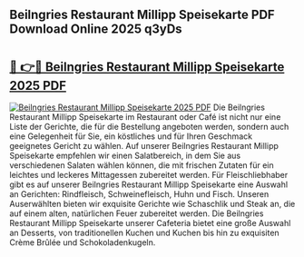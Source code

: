 ## Beilngries Restaurant Millipp Speisekarte PDF Download Online 2025 q3yDs

# <h2><a href="http://gc7p1e.nevu.top/?p=Beilngries+Restaurant+Millipp+Speisekarte">🔗 👉🔴 Beilngries Restaurant Millipp Speisekarte 2025 PDF</a></h2>

[![Beilngries Restaurant Millipp Speisekarte 2025 PDF](https://i.imgur.com/dBaPXMq.png)](http://gc7p1e.nevu.top/?p=Beilngries+Restaurant+Millipp+Speisekarte)
Die Beilngries Restaurant Millipp Speisekarte im Restaurant oder Café ist nicht nur eine Liste der Gerichte, die für die Bestellung angeboten werden, sondern auch eine Gelegenheit für Sie, ein köstliches und für Ihren Geschmack geeignetes Gericht zu wählen. Auf unserer Beilngries Restaurant Millipp Speisekarte empfehlen wir einen Salatbereich, in dem Sie aus verschiedenen Salaten wählen können, die mit frischen Zutaten für ein leichtes und leckeres Mittagessen zubereitet werden. Für Fleischliebhaber gibt es auf unserer Beilngries Restaurant Millipp Speisekarte eine Auswahl an Gerichten: Rindfleisch, Schweinefleisch, Huhn und Fisch. Unseren Auserwählten bieten wir exquisite Gerichte wie Schaschlik und Steak an, die auf einem alten, natürlichen Feuer zubereitet werden. Die Beilngries Restaurant Millipp Speisekarte unserer Cafeteria bietet eine große Auswahl an Desserts, von traditionellen Kuchen und Kuchen bis hin zu exquisiten Crème Brûlée und Schokoladenkugeln.
